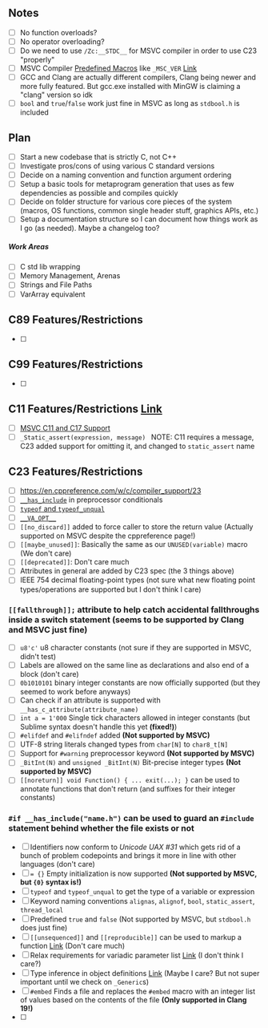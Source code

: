 ## Notes
- [ ] No function overloads?
- [ ] No operator overloading?
- [ ] Do we need to use `/Zc:__STDC__` for MSVC compiler in order to use C23 "properly"
- [ ] MSVC Compiler [Predefined Macros](http://msdn.microsoft.com/en-us/library/b0084kay.aspx) like `_MSC_VER` [Link](https://sourceforge.net/p/predef/wiki/Compilers/#microsoft-visual-c) 
- [ ] GCC and Clang are actually different compilers, Clang being newer and more fully featured. But gcc.exe installed with MinGW is claiming a "clang" version so idk
- [ ] `bool` and `true`/`false` work just fine in MSVC as long as `stdbool.h` is included
## Plan
- [ ] Start a new codebase that is strictly C, not C++
- [ ] Investigate pros/cons of using various C standard versions
- [ ] Decide on a naming convention and function argument ordering
- [ ] Setup a basic tools for metaprogram generation that uses as few dependencies as possible and compiles quickly
- [ ] Decide on folder structure for various core pieces of the system (macros, OS functions, common single header stuff, graphics APIs, etc.)
- [ ] Setup a documentation structure so I can document how things work as I go (as needed). Maybe a changelog too?
##### Work Areas
- [ ] C std lib wrapping
- [ ] Memory Management, Arenas
- [ ] Strings and File Paths
- [ ] VarArray equivalent
## C89 Features/Restrictions
- [ ] 
## C99 Features/Restrictions
- [ ] 
## C11 Features/Restrictions [Link](https://en.cppreference.com/w/c/11)
- [ ] [MSVC C11 and C17 Support](https://devblogs.microsoft.com/cppblog/c11-and-c17-standard-support-arriving-in-msvc/)
- [ ] `_Static_assert(expression, message) ` NOTE: C11 requires a message, C23 added support for omitting it, and changed to `static_assert` name
## C23 Features/Restrictions
- [ ] https://en.cppreference.com/w/c/compiler_support/23
- [ ] [`__has_include`](https://en.cppreference.com/w/c/preprocessor/include) in preprocessor conditionals
- [ ] [`typeof` and `typeof_unqual`](https://en.cppreference.com/w/c/language/typeof)
- [ ] [`__VA_OPT__`](https://en.cppreference.com/w/c/preprocessor/replace#Function-like_macros)
- [ ] `[[no_discard]]` added to force caller to store the return value (Actually supported on MSVC despite the cppreference page!)
- [ ] `[[maybe_unused]]`: Basically the same as our `UNUSED(variable)` macro (We don't care)
- [ ] `[[deprecated]]`: Don't care much
- [ ] Attributes in general are added by C23 spec (the 3 things above)
- [ ] IEEE 754 decimal floating-point types (not sure what new floating point types/operations are supported but I don't think I care)
### `[[fallthrough]];` attribute to help catch accidental fallthroughs inside a switch statement (seems to be supported by Clang and MSVC just fine)
- [ ] `u8'c'` u8 character constants (not sure if they are supported in MSVC, didn't test)
- [ ] Labels are allowed on the same line as declarations and also end of a block (don't care)
- [ ] `0b1010101` binary integer constants are now officially supported (but they seemed to work before anyways)
- [ ] Can check if an attribute is supported with `__has_c_attribute(attribute_name)`
- [ ] `int a = 1'000` Single tick characters allowed in integer constants (but Sublime syntax doesn't handle this yet **(fixed!)**)
- [ ] `#elifdef` and `#elifndef` added **(Not supported by MSVC)**
- [ ] UTF-8 string literals changed types from `char[N]` to `char8_t[N]`
- [ ] Support for `#warning` preprocessor keyword **(Not supported by MSVC)**
- [ ] `_BitInt(N)` and `unsigned _BitInt(N)` Bit-precise integer types **(Not supported by MSVC)**
- [ ] `[[noreturn]] void Function() { ... exit(...); }` can be used to annotate functions that don't return (and suffixes for their integer constants)
### `#if __has_include("name.h")` can be used to guard an `#include` statement behind whether the file exists or not
- [ ] Identifiers now conform to *Unicode UAX #31* which gets rid of a bunch of problem codepoints and brings it more in line with other languages (don't care)
- [ ] `= {}` Empty initialization is now supported **(Not supported by MSVC, but `{0}` syntax is!)**
- [ ] `typeof` and `typeof_unqual` to get the type of a variable or expression
- [ ] Keyword naming conventions `alignas`, `alignof`, `bool`, `static_assert`, `thread_local`
- [ ] Predefined `true` and `false` (Not supported by MSVC, but `stdbool.h` does just fine)
- [ ] `[[unsequenced]]` and `[[reproducible]]` can be used to markup a function [Link](https://en.cppreference.com/w/c/language/attributes/unsequenced) (Don't care much)
- [ ] Relax requirements for variadic parameter list [Link](https://open-std.org/JTC1/SC22/WG14/www/docs/n2975.pdf) (I don't think I care?)
- [ ] Type inference in object definitions [Link](https://open-std.org/JTC1/SC22/WG14/www/docs/n3007.htm) (Maybe I care? But not super important until we check on `_Generic`s)
- [ ] `#embed` Finds a file and replaces the `#embed` macro with an integer list of values based on the contents of the file **(Only supported in Clang 19!)**
- [ ] 